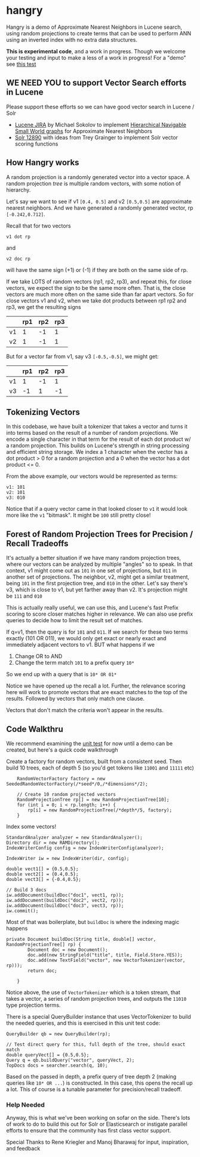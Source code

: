 # hangry
Hangry is a demo of Approximate Nearest Neighbors in Lucene search, using random projections to create terms that can be used to perform ANN using an inverted index with no extra data structures.

**This is experimental code**, and a work in progress. Though we welcome your testing and input to make a less of a work in progress! For a "demo" see [this test](https://github.com/o19s/hangry/blob/master/src/test/java/com/o19s/hangry/VectorFieldTest.java#L114)

## WE NEED YOU to support Vector Search efforts in Lucene 

Please support these efforts so we can have good vector search in Lucene / Solr

- [Lucene JIRA](https://issues.apache.org/jira/browse/LUCENE-9004) by Michael Sokolov to implement [Hierarchical Navigable Small World graphs](https://www.semanticscholar.org/paper/Efficient-and-robust-approximate-nearest-neighbor-Malkov-Yashunin/699a2e3b653c69aff5cf7a9923793b974f8ca164) for Approximate Nearest Neighbors
- [Solr 12890](https://issues.apache.org/jira/browse/SOLR-12890) with ideas from Trey Grainger to implement Solr vector scoring functions

## How Hangry works

A random projection is a randomly generated vector into a vector space. A random projection *tree* is multiple random vectors, with some notion of hierarchy.

Let's say we want to see if v1 `[0.4, 0.5]` and v2 `[0.5,0.5]` are approximate nearest neighbors. And we have generated a randomly generated vector, rp `[-0.242,0.712]`.

Recall that for two vectors

```
v1 dot rp
```

and 

```
v2 doc rp
```

will have the same sign (+1) or (-1) if they are both on the same side of rp.

If we take LOTS of random vectors (rp1, rp2, rp3), and repeat this, for close vectors, we expect the sign to be the same more often. That is, the close vectors are much more often on the same side than far apart vectors. So for close vectors v1 and v2, when we take dot products between rp1 rp2 and rp3, we get the resulting signs

|   |  rp1 | rp2  | rp3  |
|---|------|------|------|
| v1|   1  |  -1  |  1   |
| v2|   1  |  -1  |  1   |


But for a vector far from v1, say v3 `[-0.5,-0.5]`, we might get:

|   |  rp1 | rp2  | rp3  |
|---|------|------|------|
| v1|   1  |  -1  |  1   |
| v3|   -1 |  1   |  -1  |


## Tokenizing Vectors

In this codebase, we have built a tokenizer that takes a vector and turns it into terms based on the result of a number of random projections. We encode a single character in that term for the result of each dot product w/ a random projection. This builds on Lucene's strength in string processing and efficient string storage. We index a 1 character when the vector has a dot product > 0 for a random projection and a 0 when the vector has a dot product <= 0. 

From the above example, our vectors would be represented as terms:

```
v1: 101
v2: 101
v3: 010
```

Notice that if a query vector came in that looked closer to `v1` it would look more like the `v1` "bitmask". It might be `100` still pretty close!

## Forest of Random Projection Trees for Precision / Recall Tradeoffs

It's actually a better situation if we have many random projection trees, where our vectors can be analyzed by multiple "angles" so to speak. In that context, v1 might come out as `101` in one set of projections, but `011` in another set of projections. The neighbor, v2, might get a similar treatment, being `101` in the first projection tree, and `010` in the other. Let's say there's v3, which is close to v1, but yet farther away than v2. It's projection might be `111` and `010`

This is actually really useful, we can use this, and Lucene's fast Prefix scoring to score closer matches higher in relevance. We can also use prefix queries to decide how to limit the result set of matches.

If q=v1, then the query is for `101` and `011`. If we search for these two terms exactly (101 OR 011), we would only get exact or nearly exact and immediately adjacent vectors to v1. BUT what happens if we

1. Change OR to AND
2. Change the term match `101` to a prefix query `10*`

So we end up with a query that is `10* OR 01*`

Notice we have opened up the recall a lot. Further, the relevance scoring here will work to promote vectors that are exact matches to the top of the results. Followed by vectors that only match one clause. 

Vectors that don't match the criteria won't appear in the results.

## Code Walkthru

We recommend examining the [unit test]() for now until a demo can be created, but here's a quick code walkthrough

Create a factory for random vectors, built from a consistent seed. Then build 10 trees, each of depth 5 (so you'd get tokens like `11001` and `11111` etc)

```
    RandomVectorFactory factory = new SeededRandomVectorFactory(/*seed*/0,/*dimensions*/2);

    // Create 10 random projected vectors
    RandomProjectionTree rp[] = new RandomProjectionTree[10];
    for (int i = 0; i < rp.length; i++) {
        rp[i] = new RandomProjectionTree(/*depth*/5, factory);
    }
```

Index some vectors!
```
StandardAnalyzer analyzer = new StandardAnalyzer();
Directory dir = new RAMDirectory();
IndexWriterConfig config = new IndexWriterConfig(analyzer);

IndexWriter iw = new IndexWriter(dir, config);

double vect1[] = {0.5,0.5};
double vect2[] = {0.4,0.5};
double vect3[] = {-0.4,0.5};

// Build 3 docs
iw.addDocument(buildDoc("doc1", vect1, rp));
iw.addDocument(buildDoc("doc2", vect2, rp));
iw.addDocument(buildDoc("doc3", vect3, rp));
iw.commit();
````

Most of that was boilerplate, but `buildDoc` is where the indexing magic happens

```
private Document buildDoc(String title, double[] vector, RandomProjectionTree[] rp) {
        Document doc = new Document();
        doc.add(new StringField("title", title, Field.Store.YES));
        doc.add(new TextField("vector", new VectorTokenizer(vector, rp)));
        return doc;

    }
```

Notice above, the use of `VectorTokenizer` which is a token stream, that takes a vector, a series of random projection trees, and outputs the `11010` type projection terms.

There is a special QueryBuilder instance that uses VectorTokenizer to build the needed queries, and this is exercised in this unit test code:

```
QueryBuilder qb = new QueryBuilder(rp);

// Test direct query for this, full depth of the tree, should exact match
double queryVect[] = {0.5,0.5};
Query q = qb.buildQuery("vector", queryVect, 2);
TopDocs docs = searcher.search(q, 10);
```

Based on the passed in depth, a prefix query of tree depth 2 (making queries like `10* OR ...`) is constructed. In this case, this opens the recall up a lot. This of course is a tunable parameter for precision/recall tradeoff.

### Help Needed

Anyway, this is what we've been working on sofar on the side. There's lots of work to do to build this out for Solr or Elasticsearch or instigate parallel efforts to ensure that the community has first class vector support.

Special Thanks to Rene Kriegler and Manoj Bharawaj for input, inspiration, and feedback








